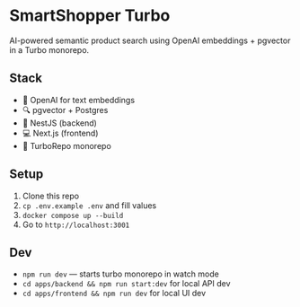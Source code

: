 # SmartShopper Turbo

AI-powered semantic product search using OpenAI embeddings + pgvector in a Turbo monorepo.

## Stack

- 🧠 OpenAI for text embeddings
- 🔍 pgvector + Postgres
- 🧰 NestJS (backend)
- 💻 Next.js (frontend)
- 🧱 TurboRepo monorepo

## Setup

1. Clone this repo  
2. `cp .env.example .env` and fill values  
3. `docker compose up --build`  
4. Go to `http://localhost:3001`

## Dev

- `npm run dev` — starts turbo monorepo in watch mode
- `cd apps/backend && npm run start:dev` for local API dev
- `cd apps/frontend && npm run dev` for local UI dev
